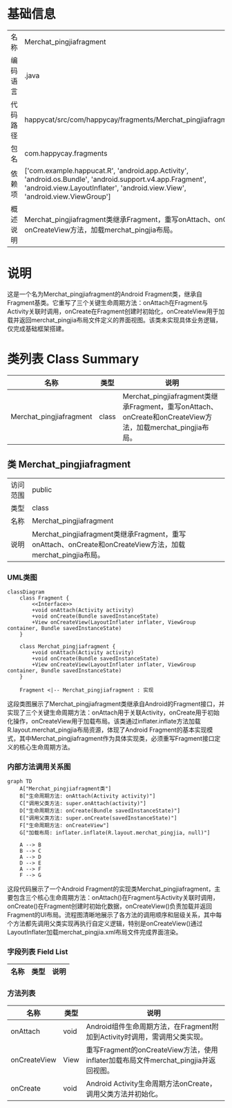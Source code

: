 # 基础信息

|      |      |
|------|------|
| 名称 | Merchat_pingjiafragment |
| 编码语言 | .java |
| 代码路径 | happycat/src/com/happycay/fragments/Merchat_pingjiafragment.java |
| 包名 | com.happycay.fragments |
| 依赖项 | ['com.example.happucat.R', 'android.app.Activity', 'android.os.Bundle', 'android.support.v4.app.Fragment', 'android.view.LayoutInflater', 'android.view.View', 'android.view.ViewGroup'] |
| 概述说明 | Merchat_pingjiafragment类继承Fragment，重写onAttach、onCreate和onCreateView方法，加载merchat_pingjia布局。 |

# 说明

这是一个名为Merchat_pingjiafragment的Android Fragment类，继承自Fragment基类。它重写了三个关键生命周期方法：onAttach在Fragment与Activity关联时调用，onCreate在Fragment创建时初始化，onCreateView用于加载并返回merchat_pingjia布局文件定义的界面视图。该类未实现具体业务逻辑，仅完成基础框架搭建。

# 类列表 Class Summary

| 名称   | 类型  | 说明 |
|-------|------|-------------|
| Merchat_pingjiafragment | class | Merchat_pingjiafragment类继承Fragment，重写onAttach、onCreate和onCreateView方法，加载merchat_pingjia布局。 |



## 类 Merchat_pingjiafragment

|      |      |
|------|------|
| 访问范围 | public |
| 类型 | class |
| 名称 | Merchat_pingjiafragment |
| 说明 | Merchat_pingjiafragment类继承Fragment，重写onAttach、onCreate和onCreateView方法，加载merchat_pingjia布局。 |


### UML类图

```mermaid
classDiagram
    class Fragment {
        <<Interface>>
        +void onAttach(Activity activity)
        +void onCreate(Bundle savedInstanceState)
        +View onCreateView(LayoutInflater inflater, ViewGroup container, Bundle savedInstanceState)
    }

    class Merchat_pingjiafragment {
        +void onAttach(Activity activity)
        +void onCreate(Bundle savedInstanceState)
        +View onCreateView(LayoutInflater inflater, ViewGroup container, Bundle savedInstanceState)
    }

    Fragment <|-- Merchat_pingjiafragment : 实现
```

这段类图展示了Merchat_pingjiafragment类继承自Android的Fragment接口，并实现了三个关键生命周期方法：onAttach用于关联Activity，onCreate用于初始化操作，onCreateView用于加载布局。该类通过inflater.inflate方法加载R.layout.merchat_pingjia布局资源，体现了Android Fragment的基本实现模式，其中Merchat_pingjiafragment作为具体实现类，必须重写Fragment接口定义的核心生命周期方法。


### 内部方法调用关系图

```mermaid
graph TD
    A["Merchat_pingjiafragment类"]
    B["生命周期方法: onAttach(Activity activity)"]
    C["调用父类方法: super.onAttach(activity)"]
    D["生命周期方法: onCreate(Bundle savedInstanceState)"]
    E["调用父类方法: super.onCreate(savedInstanceState)"]
    F["生命周期方法: onCreateView"]
    G["加载布局: inflater.inflate(R.layout.merchat_pingjia, null)"]

    A --> B
    B --> C
    A --> D
    D --> E
    A --> F
    F --> G
```

这段代码展示了一个Android Fragment的实现类Merchat_pingjiafragment，主要包含三个核心生命周期方法：onAttach()在Fragment与Activity关联时调用，onCreate()在Fragment创建时初始化数据，onCreateView()负责加载并返回Fragment的UI布局。流程图清晰地展示了各方法的调用顺序和层级关系，其中每个方法都先调用父类实现再执行自定义逻辑，特别是onCreateView()通过LayoutInflater加载merchat_pingjia.xml布局文件完成界面渲染。

### 字段列表 Field List

| 名称  | 类型  | 说明 |
|-------|-------|------|

### 方法列表

| 名称  | 类型  | 说明 |
|-------|-------|------|
| onAttach | void | Android组件生命周期方法，在Fragment附加到Activity时调用，需调用父类实现。 |
| onCreateView | View | 重写Fragment的onCreateView方法，使用inflater加载布局文件merchat_pingjia并返回视图。 |
| onCreate | void | Android Activity生命周期方法onCreate，调用父类方法并初始化。 |




